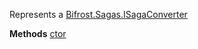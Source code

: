 Represents a [Bifrost.Sagas.ISagaConverter](Bifrost.Sagas.ISagaConverter)

**Methods**
[ctor](Bifrost.Sagas.SagaConverter.ctor)
